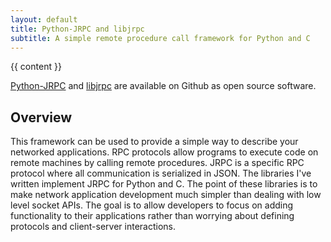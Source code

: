 ```yaml
---
layout: default
title: Python-JRPC and libjrpc
subtitle: A simple remote procedure call framework for Python and C
---
```


{{ content }}

[Python-JRPC](https://alex-sherman.github.io/python-jrpc) and [libjrpc](https://alex-sherman.github.io/libjrpc) are available on Github as open source software.

Overview
---
This framework can be used to provide a simple way to describe your networked applications. RPC protocols allow programs to execute code on remote machines by calling remote procedures. JRPC is a specific RPC protocol where all communication is serialized in JSON. The libraries I've written implement JRPC for Python and C. The point of these libraries is to make network application development much simpler than dealing with low level socket APIs. The goal is to allow developers to focus on adding functionality to their applications rather than worrying about defining protocols and client-server interactions.